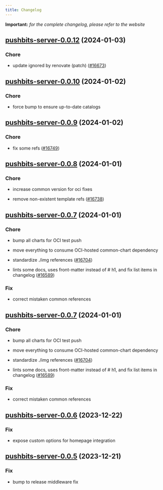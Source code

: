 ```yaml
---
title: Changelog
---
```


**Important:**
*for the complete changelog, please refer to the website*



## [pushbits-server-0.0.12](https://github.com/truecharts/charts/compare/pushbits-server-0.0.10...pushbits-server-0.0.12) (2024-01-03)

### Chore



- update ignored by renovate (patch) ([#16673](https://github.com/truecharts/charts/issues/16673))


## [pushbits-server-0.0.10](https://github.com/truecharts/charts/compare/pushbits-server-0.0.9...pushbits-server-0.0.10) (2024-01-02)

### Chore



- force bump to ensure up-to-date catalogs


## [pushbits-server-0.0.9](https://github.com/truecharts/charts/compare/pushbits-server-0.0.8...pushbits-server-0.0.9) (2024-01-02)

### Chore



- fix some refs ([#16749](https://github.com/truecharts/charts/issues/16749))


## [pushbits-server-0.0.8](https://github.com/truecharts/charts/compare/pushbits-server-0.0.7...pushbits-server-0.0.8) (2024-01-01)

### Chore



- increase common version for oci fixes

- remove non-existent template refs ([#16738](https://github.com/truecharts/charts/issues/16738))


## [pushbits-server-0.0.7](https://github.com/truecharts/charts/compare/pushbits-server-0.0.6...pushbits-server-0.0.7) (2024-01-01)

### Chore



- bump all charts for OCI test push

- move everything to consume OCI-hosted common-chart dependency

- standardize ./img references ([#16704](https://github.com/truecharts/charts/issues/16704))

- lints some docs, uses front-matter instead of # h1, and fix list items in changelog ([#16589](https://github.com/truecharts/charts/issues/16589))

### Fix



- correct mistaken common references


## [pushbits-server-0.0.7](https://github.com/truecharts/charts/compare/pushbits-server-0.0.6...pushbits-server-0.0.7) (2024-01-01)

### Chore



- bump all charts for OCI test push

- move everything to consume OCI-hosted common-chart dependency

- standardize ./img references ([#16704](https://github.com/truecharts/charts/issues/16704))

- lints some docs, uses front-matter instead of # h1, and fix list items in changelog ([#16589](https://github.com/truecharts/charts/issues/16589))

### Fix



- correct mistaken common references
## [pushbits-server-0.0.6](https://github.com/truecharts/charts/compare/pushbits-server-0.0.5...pushbits-server-0.0.6) (2023-12-22)

### Fix

- expose custom options for homepage integration

## [pushbits-server-0.0.5](https://github.com/truecharts/charts/compare/pushbits-server-0.0.4...pushbits-server-0.0.5) (2023-12-21)

### Fix

- bump to release middleware fix

